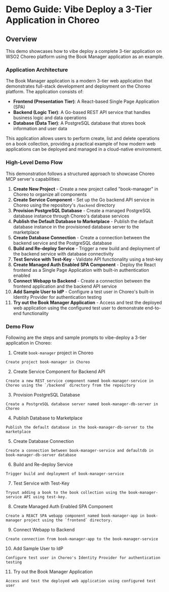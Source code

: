 # Demo Guide: Vibe Deploy a 3-Tier Application in Choreo

## Overview

This demo showcases how to vibe deploy a complete 3-tier application on WSO2 Choreo platform using the Book Manager application as an example.

### Application Architecture

The Book Manager application is a modern 3-tier web application that demonstrates full-stack development and deployment on the Choreo platform. The application consists of:

- **Frontend (Presentation Tier)**: A React-based Single Page Application (SPA)
- **Backend (Logic Tier)**: A Go-based REST API service that handles business logic and data operations
- **Database (Data Tier)**: A PostgreSQL database that stores book information and user data

This application allows users to perform create, list and delete operations on a book collection, providing a practical example of how modern web applications can be deployed and managed in a cloud-native environment.

### High-Level Demo Flow

This demonstration follows a structured approach to showcase Choreo MCP server's capabilities:

1. **Create New Project** - Create a new project called "book-manager" in Choreo to organize all components
2. **Create Service Component** - Set up the Go backend API service in Choreo using the repository's `/backend` directory
3. **Provision PostgreSQL Database** - Create a managed PostgreSQL database instance through Choreo's database services
4. **Publish the Default Database to Marketplace** - Publish the default database instance in the provisioned database server to the marketplace  
5. **Create Database Connection** - Create a connection between the backend service and the PostgreSQL database
6. **Build and Re-deploy Service** - Trigger a new build and deployment of the backend service with database connectivity
7. **Test Service with Test-Key** - Validate API functionality using a test-key
8. **Create Managed Auth Enabled SPA Component** - Deploy the React frontend as a Single Page Application with built-in authentication enabled
9. **Connect Webapp to Backend** - Create a connection between the frontend application and the backend API service
10. **Add Sample User to IdP** - Configure a test user in Choreo's built-in Identity Provider for authentication testing
11. **Try out the Book Manager Application** - Access and test the deployed web application using the configured test user to demonstrate end-to-end functionality

### Demo Flow

Following are the steps and sample prompts to vibe-deploy a 3-tier application in Choreo:


1. Create `book-manager` project in Choreo
```
Create project book-manager in Choreo
```

2. Create Service Component for Backend API
```
Create a new REST service component named book-manager-service in Choreo using the `/backend` directory from the repository
```

3. Provision PostgreSQL Database
```
Create a PostgreSQL database server named book-manager-db-server in Choreo
```

4. Publish Database to Marketplace
```
Publish the default database in the book-manager-db-server to the marketplace
```

5. Create Database Connection
```
Create a connection between book-manager-service and defaultdb in book-manager-db-server database
```

6. Build and Re-deploy Service
```
Trigger build and deployment of book-manager-service
```

7. Test Service with Test-Key
```
Tryout adding a book to the book collection using the book-manager-service API using test-key.
```

8. Create Managed Auth Enabled SPA Component
```
Create a REACT SPA webapp component named book-manager-app in book-manager project using the `frontend` directory.
```

9. Connect Webapp to Backend
```
Create connection from book-manager-app to the book-manager-service
```

10. Add Sample User to IdP
```
Configure test user in Choreo's Identity Provider for authentication testing
```

11. Try out the Book Manager Application
```
Access and test the deployed web application using configured test user
```
